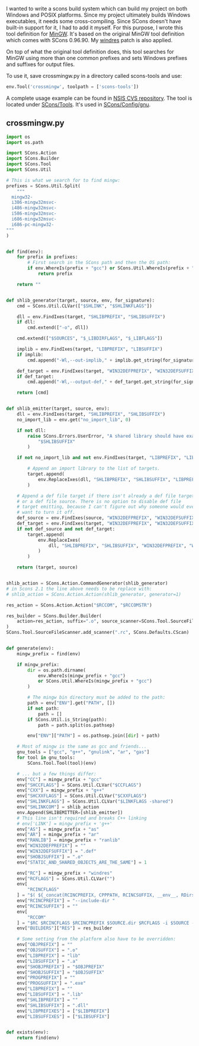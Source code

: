 
I wanted to write a scons build system which can build my project on both Windows and POSIX platforms. Since my project ultimately builds Windows executables, it needs some cross-compiling. Since SCons doesn't have built-in support for it, I had to add it myself. For this purpose, I wrote this tool definition for [MinGW](http://www.mingw.org/). It's based on the original MinGW tool definition which comes with SCons 0.96.90. My [windres](http://sourceforge.net/tracker/?group_id=30337&atid=398973&func=detail&aid=1184316) patch is also applied. 

On top of what the original tool definition does, this tool searches for MinGW using more than one common prefixes and sets Windows prefixes and suffixes for output files. 

To use it, save crossmingw.py in a directory called scons-tools and use: 


```python
env.Tool('crossmingw', toolpath = ['scons-tools'])
```
A complete usage example can be found in [NSIS CVS repository](http://nsis.cvs.sourceforge.net/nsis/NSIS/). The tool is located under [SCons/Tools](http://nsis.cvs.sourceforge.net/nsis/NSIS/SCons/Tools/crossmingw.py). It's used in [SCons/Config/gnu](http://nsis.cvs.sourceforge.net/nsis/NSIS/SCons/Config/gnu). 


## crossmingw.py


```python
import os
import os.path

import SCons.Action
import SCons.Builder
import SCons.Tool
import SCons.Util

# This is what we search for to find mingw:
prefixes = SCons.Util.Split(
    """
  mingw32-
  i386-mingw32msvc-
  i486-mingw32msvc-
  i586-mingw32msvc-
  i686-mingw32msvc-
  i686-pc-mingw32-
"""
)


def find(env):
    for prefix in prefixes:
        # First search in the SCons path and then the OS path:
        if env.WhereIs(prefix + "gcc") or SCons.Util.WhereIs(prefix + "gcc"):
            return prefix

    return ""


def shlib_generator(target, source, env, for_signature):
    cmd = SCons.Util.CLVar(["$SHLINK", "$SHLINKFLAGS"])

    dll = env.FindIxes(target, "SHLIBPREFIX", "SHLIBSUFFIX")
    if dll:
        cmd.extend(["-o", dll])

    cmd.extend(["$SOURCES", "$_LIBDIRFLAGS", "$_LIBFLAGS"])

    implib = env.FindIxes(target, "LIBPREFIX", "LIBSUFFIX")
    if implib:
        cmd.append("-Wl,--out-implib," + implib.get_string(for_signature))

    def_target = env.FindIxes(target, "WIN32DEFPREFIX", "WIN32DEFSUFFIX")
    if def_target:
        cmd.append("-Wl,--output-def," + def_target.get_string(for_signature))

    return [cmd]


def shlib_emitter(target, source, env):
    dll = env.FindIxes(target, "SHLIBPREFIX", "SHLIBSUFFIX")
    no_import_lib = env.get("no_import_lib", 0)

    if not dll:
        raise SCons.Errors.UserError, "A shared library should have exactly one target with the suffix: %s" % env.subst(
            "$SHLIBSUFFIX"
        )

    if not no_import_lib and not env.FindIxes(target, "LIBPREFIX", "LIBSUFFIX"):

        # Append an import library to the list of targets.
        target.append(
            env.ReplaceIxes(dll, "SHLIBPREFIX", "SHLIBSUFFIX", "LIBPREFIX", "LIBSUFFIX")
        )

    # Append a def file target if there isn't already a def file target
    # or a def file source. There is no option to disable def file
    # target emitting, because I can't figure out why someone would ever
    # want to turn it off.
    def_source = env.FindIxes(source, "WIN32DEFPREFIX", "WIN32DEFSUFFIX")
    def_target = env.FindIxes(target, "WIN32DEFPREFIX", "WIN32DEFSUFFIX")
    if not def_source and not def_target:
        target.append(
            env.ReplaceIxes(
                dll, "SHLIBPREFIX", "SHLIBSUFFIX", "WIN32DEFPREFIX", "WIN32DEFSUFFIX"
            )
        )

    return (target, source)


shlib_action = SCons.Action.CommandGenerator(shlib_generator)
# in Scons 2.1 the line above needs to be replace with:
# shlib_action = SCons.Action.Action(shlib_generator, generator=1)

res_action = SCons.Action.Action("$RCCOM", "$RCCOMSTR")

res_builder = SCons.Builder.Builder(
    action=res_action, suffix=".o", source_scanner=SCons.Tool.SourceFileScanner
)
SCons.Tool.SourceFileScanner.add_scanner(".rc", SCons.Defaults.CScan)


def generate(env):
    mingw_prefix = find(env)

    if mingw_prefix:
        dir = os.path.dirname(
            env.WhereIs(mingw_prefix + "gcc")
            or SCons.Util.WhereIs(mingw_prefix + "gcc")
        )

        # The mingw bin directory must be added to the path:
        path = env["ENV"].get("PATH", [])
        if not path:
            path = []
        if SCons.Util.is_String(path):
            path = path.split(os.pathsep)

        env["ENV"]["PATH"] = os.pathsep.join([dir] + path)

    # Most of mingw is the same as gcc and friends...
    gnu_tools = ["gcc", "g++", "gnulink", "ar", "gas"]
    for tool in gnu_tools:
        SCons.Tool.Tool(tool)(env)

    # ... but a few things differ:
    env["CC"] = mingw_prefix + "gcc"
    env["SHCCFLAGS"] = SCons.Util.CLVar("$CCFLAGS")
    env["CXX"] = mingw_prefix + "g++"
    env["SHCXXFLAGS"] = SCons.Util.CLVar("$CXXFLAGS")
    env["SHLINKFLAGS"] = SCons.Util.CLVar("$LINKFLAGS -shared")
    env["SHLINKCOM"] = shlib_action
    env.Append(SHLIBEMITTER=[shlib_emitter])
    # This line isn't required and breaks C++ linking
    # env['LINK'] = mingw_prefix + 'g++'
    env["AS"] = mingw_prefix + "as"
    env["AR"] = mingw_prefix + "ar"
    env["RANLIB"] = mingw_prefix + "ranlib"
    env["WIN32DEFPREFIX"] = ""
    env["WIN32DEFSUFFIX"] = ".def"
    env["SHOBJSUFFIX"] = ".o"
    env["STATIC_AND_SHARED_OBJECTS_ARE_THE_SAME"] = 1

    env["RC"] = mingw_prefix + "windres"
    env["RCFLAGS"] = SCons.Util.CLVar("")
    env[
        "RCINCFLAGS"
    ] = "$( ${_concat(RCINCPREFIX, CPPPATH, RCINCSUFFIX, __env__, RDirs, TARGET)} $)"
    env["RCINCPREFIX"] = "--include-dir "
    env["RCINCSUFFIX"] = ""
    env[
        "RCCOM"
    ] = "$RC $RCINCFLAGS $RCINCPREFIX $SOURCE.dir $RCFLAGS -i $SOURCE -o $TARGET"
    env["BUILDERS"]["RES"] = res_builder

    # Some setting from the platform also have to be overridden:
    env["OBJPREFIX"] = ""
    env["OBJSUFFIX"] = ".o"
    env["LIBPREFIX"] = "lib"
    env["LIBSUFFIX"] = ".a"
    env["SHOBJPREFIX"] = "$OBJPREFIX"
    env["SHOBJSUFFIX"] = "$OBJSUFFIX"
    env["PROGPREFIX"] = ""
    env["PROGSUFFIX"] = ".exe"
    env["LIBPREFIX"] = ""
    env["LIBSUFFIX"] = ".lib"
    env["SHLIBPREFIX"] = ""
    env["SHLIBSUFFIX"] = ".dll"
    env["LIBPREFIXES"] = ["$LIBPREFIX"]
    env["LIBSUFFIXES"] = ["$LIBSUFFIX"]


def exists(env):
    return find(env)
```
